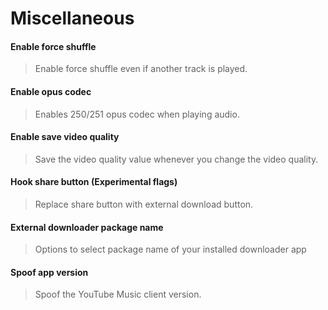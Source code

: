 # Miscellaneous

#### Enable force shuffle
>Enable force shuffle even if another track is played.

#### Enable opus codec
>Enables 250/251 opus codec when playing audio.

#### Enable save video quality
>Save the video quality value whenever you change the video quality.

#### Hook share button (Experimental flags)
>Replace share button with external download button.

#### External downloader package name
>Options to select package name of your installed downloader app

#### Spoof app version
>Spoof the YouTube Music client version.